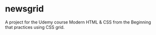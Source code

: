 # newsgrid
A project for the Udemy course Modern HTML &amp; CSS from the Beginning that practices using CSS grid.
